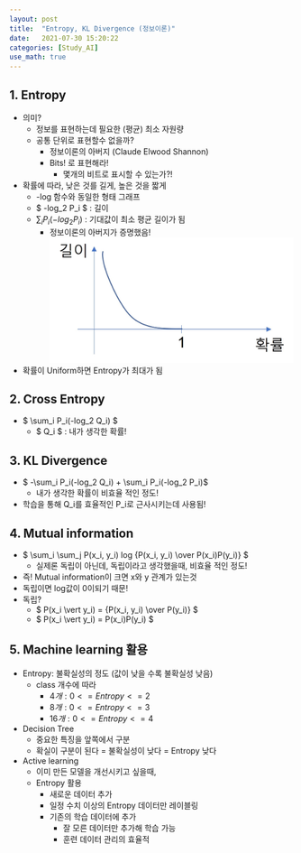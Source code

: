 ```yaml
---
layout: post
title:  "Entropy, KL Divergence (정보이론)"
date:   2021-07-30 15:20:22
categories: [Study_AI]
use_math: true
---
```


## 1. Entropy
 * 의미? 
    * 정보를 표현하는데 필요한 (평균) 최소 자원량
    * 공통 단위로 표현할수 없을까?
        * 정보이론의 아버지 (Claude Elwood Shannon)
        * Bits! 로 표현해라!
            * 몇개의 비트로 표시할 수 있는가?!
 * 확률에 따라, 낮은 것를 길게, 높은 것을 짧게
    * -log 함수와 동일한 형태 그래프
    * $ -log_2 P_i $ : 길이
    * $\sum_i P_i(-log_2 P_i)$ : 기대값이 최소 평균 길이가 됨
        * 정보이론의 아버지가 증명했음!
 ![](/assets/image/KL_1.jpg)
 * 확률이 Uniform하면 Entropy가 최대가 됨

## 2. Cross Entropy
 * $ \sum_i P_i(-log_2 Q_i) $
    * $ Q_i $ : 내가 생각한 확률!

## 3. KL Divergence
 * $ -\sum_i P_i(-log_2 Q_i) + \sum_i P_i(-log_2 P_i)$
    * 내가 생각한 확률이 비효율 적인 정도!
 * 학습을 통해 Q_i를 효율적인 P_i로 근사시키는데 사용됨!

## 4. Mutual information
 * $ \sum_i \sum_j P(x_i, y_i) log {P(x_i, y_i) \over P(x_i)P(y_i)} $
    * 실제론 독립이 아닌데, 독립이라고 생각했을때, 비효율 적인 정도!
 * 즉! Mutual information이 크면 x와 y 관계가 있는것
 * 독립이면 log값이 0이되기 때문!
 * 독립?
    * $ P(x_i \vert y_i) = {P(x_i, y_i) \over P(y_i)} $
    * $ P(x_i \vert y_i) = P(x_i)P(y_i) $

## 5. Machine learning 활용
 * Entropy: 불확실성의 정도 (값이 낮을 수록 불확실성 낮음)
    * class 개수에 따라
        * $4개: 0 <= Entropy <= 2$
        * $8개: 0 <= Entropy <= 3$
        * $16개: 0 <= Entropy <= 4$
  * Decision Tree
    * 중요한 특징을 앞쪽에서 구분
    * 확실이 구분이 된다 = 불확실성이 낮다 = Entropy 낮다
  * Active learning    
    * 이미 만든 모델을 개선시키고 싶을때,
    * Entropy 활용
        * 새로운 데이터 추가
        * 일정 수치 이상의 Entropy 데이터만 레이블링
        * 기존의 학습 데이터에 추가
            * 잘 모른 데이터만 추가해 학습 가능
            * 훈련 데이터 관리의 효율적